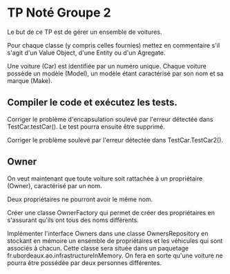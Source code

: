 # TP Noté Groupe 2

Le but de ce TP est de gérer un ensemble de voitures.

Pour chaque classe (y compris celles fournies) mettez en commentaire s'il s'agit d'un Value Object, d'une Entity ou d'un Agregate.

Une voiture (Car) est identifiée par un numéro unique. Chaque voiture possède un modèle (Model), un modèle étant caractérisé par son nom et sa marque (Make).  

## Compiler le code et exécutez les tests.
Corriger le problème d'encapsulation soulevé par l'erreur détectée dans TestCar.testCar(). Le test pourra ensuite être supprimé.

Corriger le problème soulevé par l'erreur détectée dans TestCar.TestCar2().

## Owner
On veut maintenant que toute voiture soit rattachée à un propriétaire (Owner), caractérisé par un nom. 

Deux propriétaires ne pourront avoir le même nom.

Créer une classe OwnerFactory qui permet de créer des propriétaires en s'assurant qu'ils ont tous des noms différents. 

Implémenter l'interface Owners dans une classe OwnersRepository en stockant en mémoire un ensemble de propriétaires et les véhicules qui sont associés à chacun. Cette classe sera située dans un paquetage fr.ubordeaux.ao.infrastructureInMemory.
On fera en sorte qu'une voiture ne pourra être possédée par deux personnes différentes.

